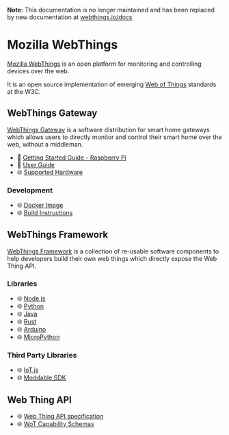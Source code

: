 **Note:** This documentation is no longer maintained and has been replaced by new documentation at [webthings.io/docs](https://webthings.io/docs)

# Mozilla WebThings

[Mozilla WebThings](https://iot.mozilla.org/) is an open platform for monitoring and controlling devices over the web.

It is an open source implementation of emerging [Web of Things](https://www.w3.org/WoT/) standards at the W3C.

## WebThings Gateway
[WebThings Gateway](https://iot.mozilla.org/gateway/) is a software distribution for smart home gateways which allows users to directly monitor and control their smart home over the web, without a middleman.
* 📝 [Getting Started Guide - Raspberry Pi](./gateway-getting-started-guide.md)
* 📝 [User Guide](./gateway-user-guide.md)
* 🌐 [Supported Hardware](https://github.com/WebThingsIO/wiki/wiki/Supported-Hardware)

### Development
* 🌐 [Docker Image](https://hub.docker.com/r/mozillaiot/gateway)
* 🌐 [Build Instructions](https://github.com/WebThingsIO/gateway#readme)

## WebThings Framework

[WebThings Framework](https://iot.mozilla.org/framework/) is a collection of re-usable software components to help developers build their own web things which directly expose the Web Thing API.

### Libraries
* 🌐 [Node.js](https://github.com/WebThingsIO/webthing-node)
* 🌐 [Python](https://github.com/WebThingsIO/webthing-python)
* 🌐 [Java](https://github.com/WebThingsIO/webthing-java)
* 🌐 [Rust](https://github.com/WebThingsIO/webthing-rust)
* 🌐 [Arduino](https://github.com/WebThingsIO/webthing-arduino)
* 🌐 [MicroPython](https://github.com/WebThingsIO/webthing-upy)

### Third Party Libraries
* 🌐 [IoT.js](https://github.com/rzr/webthing-iotjs)
* 🌐 [Moddable SDK](https://github.com/Moddable-OpenSource/moddable/blob/public/documentation/network/webthings.md)

## Web Thing API
* 🌐 [Web Thing API specification](https://iot.mozilla.org/wot/)
* 🌐 [WoT Capability Schemas](https://iot.mozilla.org/schemas/)
